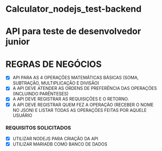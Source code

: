 # Calculator_nodejs_test-backend
# API para teste de desenvolvedor junior

# REGRAS DE NEGÓCIOS

- [x] API PARA AS 4 OPERAÇÕES MATEMÁTICAS BÁSICAS (SOMA, SUBTRAÇÃO, MULTIPLICAÇÃO E DIVISÃO)
- [x] A API DEVE ATENDER AS ORDENS DE PREFERÊNCIA DAS OPERAÇÕES (INCLUINDO PARÊNTESES)
- [x] A API DEVE REGISTRAR AS REQUISIÇÕES E O RETORNO.
- [x] A API DEVE REGISTRAR QUEM FEZ A OPERAÇÃO (RECEBER O NOME NO JSON) E LISTAR TODAS AS OPERAÇÕES FEITAS POR AQUELE USUÁRIO

### REQUISITOS SOLICITADOS

- [x] UTILIZAR NODEJS PARA CRIAÇÃO DA API
- [x] UTILIZAR MARIADB COMO BANCO DE DADOS
